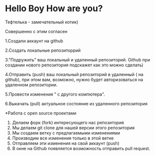 # Hello  Boy How are you?

Тефтелька - замечательный котик)

Совершенно с этим согласен

1.Создали аккаунт на github

2.Создать локальные репозиторрий

3."Подружить" ваш локальный и удаленный репозиторий. Github при создании нового репозитория подскажет как это можно сделать)

4.Отправить (push) ваш локальный репозиторий в удаленный ( на github), при этом вам, возможно, нужно будет авторизоваться на удаленном репозитории.

5.Провести изменения " с другого компютера".

6.Выкачать (pull) актуальное состояние из удаленного репозитория 


 *Работа с open source проектами
 1. Делаем форк (fork) интересующего нас репозитория
 2. Мы делаем git clone для нашей версии этого репозитория
 3. Мы создаем ветку с предлагаемыми изменениями
 4. Производим все изменения  только в этой ветке
 5. Отправляем эти изменения на свой аккаунт (push)
 6. В окне на Github появляется возможность отправить pull request.
